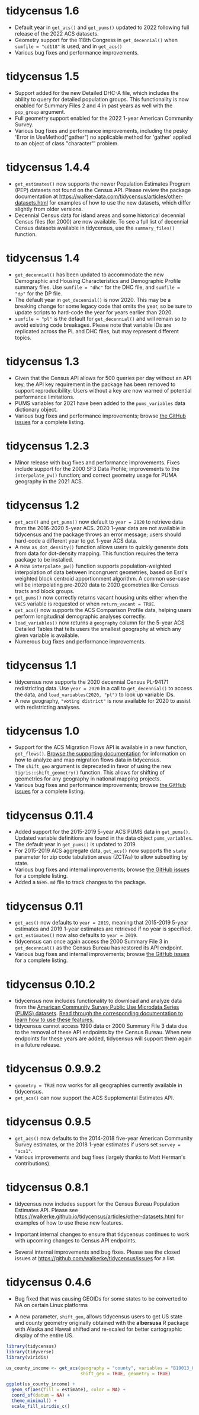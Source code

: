 # tidycensus 1.6

* Default year in `get_acs()` and `get_pums()` updated to 2022 following full release of the 2022 ACS datasets.
* Geometry support for the 118th Congress in `get_decennial()` when `sumfile = "cd118"` is used, and in `get_acs()`
* Various bug fixes and performance improvements.  

# tidycensus 1.5

* Support added for the new Detailed DHC-A file, which includes the ability to query for detailed population groups. This functionality is now enabled for Summary Files 2 and 4 in past years as well with the `pop_group` argument. 
* Full geometry support enabled for the 2022 1-year American Community Survey.
* Various bug fixes and performance improvements, including the pesky 'Error in UseMethod("gather") no applicable method for 'gather' applied to an object of class "character"' problem.  

# tidycensus 1.4.4

* `get_estimates()` now supports the newer Population Estimates Program (PEP) datasets not found on the Census API. Please review the package documentation at https://walker-data.com/tidycensus/articles/other-datasets.html for examples of how to use the new datasets, which differ slightly from older versions.
* Decennial Census data for island areas and some historical decennial Census files (for 2000) are now available.  To see a full list of decennial Census datasets available in tidycensus, use the `summary_files()` function.

# tidycensus 1.4

* `get_decennial()` has been updated to accommodate the new Demographic and Housing Characteristics and Demographic Profile summary files.  Use `sumfile = "dhc"` for the DHC file, and `sumfile = "dp"` for the DP file.  
* The default year in `get_decennial()` is now 2020.  This may be a breaking change for some legacy code that omits the year, so be sure to update scripts to hard-code the year for years earlier than 2020. 
* `sumfile = "pl"` is the default for `get_decennial()` and will remain so to avoid existing code breakages.  Please note that variable IDs are replicated across the PL and DHC files, but may represent different topics.  

# tidycensus 1.3

* Given that the Census API allows for 500 queries per day without an API key, the API key requirement in the package has been removed to support reproducibility. Users without a key are now warned of potential performance limitations.  
* PUMS variables for 2021 have been added to the `pums_variables` data dictionary object.
* Various bug fixes and performance improvements; browse [the GitHub issues](https://github.com/walkerke/tidycensus/issues) for a complete listing.

# tidycensus 1.2.3

* Minor release with bug fixes and performance improvements.  Fixes include support for the 2000 SF3 Data Profile; improvements to the `interpolate_pw()` function; and correct geometry usage for PUMA geography in the 2021 ACS.  

# tidycensus 1.2

* `get_acs()` and `get_pums()` now default to `year = 2020` to retrieve data from the 2016-2020 5-year ACS.  2020 1-year data are not available in tidycensus and the package throws an error message; users should hard-code a different year to get 1-year ACS data.
* A new `as_dot_density()` function allows users to quickly generate dots from data for dot-density mapping. This function requires the terra package to be installed. 
* A new `interpolate_pw()` function supports population-weighted interpolation of data between incongruent geometries, based on Esri's weighted block centroid apportionment algorithm.  A common use-case will be interpolating pre-2020 data to 2020 geometries like Census tracts and block groups.  
* `get_pums()` now correctly returns vacant housing units either when the `VACS` variable is requested or when `return_vacant = TRUE`.  
* `get_acs()` now supports the ACS Comparison Profile data, helping users perform longitudinal demographic analyses correctly. 
* `load_variables()` now returns a `geography` column for the 5-year ACS Detailed Tables that tells users the smallest geography at which any given variable is available.  
* Numerous bug fixes and performance improvements. 


# tidycensus 1.1

* tidycensus now supports the 2020 decennial Census PL-94171 redistricting data.  Use `year = 2020` in a call to `get_decennial()` to access the data, and `load_variables(2020, "pl")` to look up variable IDs.
* A new geography, `"voting district"` is now available for 2020 to assist with redistricting analyses.

# tidycensus 1.0

* Support for the ACS Migration Flows API is available in a new function, `get_flows()`. [Browse the supporting documentation](https://walker-data.com/tidycensus/articles/other-datasets.html#migration-flows-1) for information on how to analyze and map migration flows data in tidycensus. 
* The `shift_geo` argument is deprecated in favor of using the new `tigris::shift_geometry()` function. This allows for shifting of geometries for any geography in national mapping projects. 
* Various bug fixes and performance improvements; browse [the GitHub issues](https://github.com/walkerke/tidycensus/issues) for a complete listing.

# tidycensus 0.11.4

* Added support for the 2015-2019 5-year ACS PUMS data in `get_pums()`.  Updated variable definitions are found in the data object `pums_variables`. 
* The default year in `get_pums()` is updated to 2019.
* For 2015-2019 ACS aggregate data, `get_acs()` now supports the `state` parameter for zip code tabulation areas (ZCTAs) to allow subsetting by state.
* Various bug fixes and internal improvements; browse [the GitHub issues](https://github.com/walkerke/tidycensus/issues) for a complete listing.
* Added a `NEWS.md` file to track changes to the package.

# tidycensus 0.11 

* `get_acs()` now defaults to `year = 2019`, meaning that 2015-2019 5-year estimates and 2019 1-year estimates are retrieved if no year is specified.
* `get_estimates()` now also defaults to `year = 2019`. 
* tidycensus can once again access the 2000 Summary File 3 in `get_decennial()` as the Census Bureau has restored its API endpoint.
* Various bug fixes and internal improvements; browse [the GitHub issues](https://github.com/walkerke/tidycensus/issues) for a complete listing.

# tidycensus 0.10.2

* tidycensus now includes functionality to download and analyze data from the [American Community Survey Public Use Microdata Series (PUMS) datasets](https://www.census.gov/programs-surveys/acs/microdata.html).  [Read through the corresponding documentation to learn how to use these features.](https://walker-data.com/tidycensus/articles/pums-data.html)
* tidycensus cannot access 1990 data or 2000 Summary File 3 data due to the removal of these API endpoints by the Census Bureau.  When new endpoints for these years are added, tidycensus will support them again in a future release. 


# tidycensus 0.9.9.2

* `geometry = TRUE` now works for all geographies currently available in tidycensus.  
* `get_acs()` can now support the ACS Supplemental Estimates API. 


# tidycensus 0.9.5

* `get_acs()` now defaults to the 2014-2018 five-year American Community Survey estimates, or the 2018 1-year estimates if users set `survey = "acs1"`.
* Various improvements and bug fixes (largely thanks to Matt Herman's contributions).  

# tidycensus 0.8.1

* tidycensus now includes support for the Census Bureau Population Estimates API.  Please see https://walkerke.github.io/tidycensus/articles/other-datasets.html for examples of how to use these new features.  

* Important internal changes to ensure that tidycensus continues to work with upcoming changes to Census API endpoints.  

* Several internal improvements and bug fixes.  Please see the closed issues at https://github.com/walkerke/tidycensus/issues for a list.  

# tidycensus 0.4.6

* Bug fixed that was causing GEOIDs for some states to be converted to NA on certain Linux platforms

* A new parameter, `shift_geo`, allows tidycensus users to get US state and county geometry originally obtained with the __albersusa__ R package with Alaska and Hawaii shifted and re-scaled for better cartographic display of the entire US.  

```r
library(tidycensus)
library(tidyverse)
library(viridis)

us_county_income <- get_acs(geography = "county", variables = "B19013_001", 
                            shift_geo = TRUE, geometry = TRUE)

ggplot(us_county_income) + 
  geom_sf(aes(fill = estimate), color = NA) + 
  coord_sf(datum = NA) + 
  theme_minimal() + 
  scale_fill_viridis_c()

```
